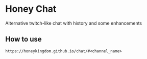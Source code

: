# Honey Chat

Alternative twitch-like chat with history and some enhancements

## How to use

```
https://honeykingdom.github.io/chat/#<channel_name>
```
